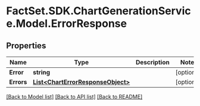 # FactSet.SDK.ChartGenerationService.Model.ErrorResponse

## Properties

Name | Type | Description | Notes
------------ | ------------- | ------------- | -------------
**Error** | **string** |  | [optional] 
**Errors** | [**List&lt;ChartErrorResponseObject&gt;**](ChartErrorResponseObject.md) |  | [optional] 

[[Back to Model list]](../README.md#documentation-for-models) [[Back to API list]](../README.md#documentation-for-api-endpoints) [[Back to README]](../README.md)

